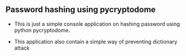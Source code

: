 ﻿## Password hashing using pycryptodome

* This is just a simple console application on hashing password using python pycryptodome.

* This application also contain a simple way of preventing dictionary attack
